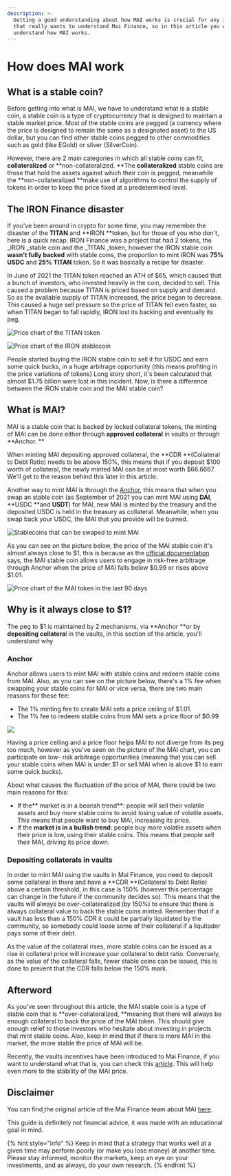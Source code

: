 ```yaml
---
description: >-
  Getting a good understanding about how MAI works is crucial for any investor
  that really wants to understand Mai Finance, so in this article you will
  understand how MAI works.
---
```


# How does MAI work

## What is a stable coin?

Before getting into what is MAI, we have to understand what is a stable coin, a stable coin is a type of cryptocurrency that is designed to maintain a stable market price. Most of the stable coins are pegged (a currency where the price is designed to remain the same as a designated asset) to the US dollar, but you can find other stable coins pegged to other commodities such as gold (like EGold) or silver (SilverCoin).

However, there are 2 main categories in which all stable coins can fit, **collateralized** or **non-collateralized. **The **collateralized** stable coins are those that hold the assets against which their coin is pegged, meanwhile the **non-collateralized **make use of algorithms to control the supply of tokens in order to keep the price fixed at a predetermined level. 

## The IRON Finance disaster

If you've been around in crypto for some time, you may remember the disaster of the **TITAN** and **IRON **token, but for those of you who don't, here is a quick recap. IRON Finance was a project that had 2 tokens, the _IRON _stable coin and the _TITAN _token, however the IRON stable coin **wasn't fully backed** with stable coins, the proportion to mint IRON was **75% USDC** and **25% TITAN** token. So it was basically a recipe for disaster.

In June of 2021 the TITAN token reached an ATH of $65, which caused that a bunch of investors, who invested heavily in the coin, decided to sell. This caused a problem because TITAN is priced based on supply and demand. So as the available supply of TITAN increased, the price began to decrease. This caused a huge sell pressure so the price of TITAN fell even faster, so when TITAN began to fall rapidly, IRON lost its backing and eventually its peg.

![Price chart of the TITAN token](../.gitbook/assets/iron.jpg)

![Price chart of the IRON stablecoin](../.gitbook/assets/titan.jpg)

People started buying the IRON stable coin to sell it for USDC and earn some quick bucks, in a huge arbitrage opportunity (this means profiting in the price variations of tokens) Long story short, it's been calculated that almost $1.75 billion were lost in this incident. Now, is there a difference between the IRON stable coin and the MAI stable coin?

## What is MAI?

MAI is a stable coin that is backed by locked collateral tokens, the minting of MAI can be done either through **approved collateral** in vaults or through **Anchor. **

When minting MAI depositing approved collateral, the **CDR **(Collateral to Debt Ratio) needs to be above 150%, this means that if you deposit $100 worth of collateral, the newly minted MAI can be at most worth $66.6667. We'll get to the reason behind this later in this article.

Another way to mint MAI is through the [Anchor](https://app.mai.finance/anchor),  this means that when you swap an stable coin (as September of 2021 you can mint MAI using **DAI**, **USDC **and **USDT**) for MAI, new MAI is minted by the treasury and the deposited USDC is held in the treasury as collateral. Meanwhile, when you swap back your USDC, the MAI  that you provide will be burned.

![Stablecoins that can be swaped to mint MAI](<../.gitbook/assets/image (9).png>)

As you can see on the picture below, the price of the MAI stable coin it's almost always close to $1, this is because as the [official documentation](https://docs.mai.finance/stablecoin-economics) says, the MAI stable coin allows users to engage in risk-free arbitrage through Anchor when  the price of MAI falls below $0.99 or rises above $1.01. 

![Price chart of the MAI token in the last 90 days](<../.gitbook/assets/image (7) (1) (1).png>)

## Why is it always close to $1?

The peg to $1 is maintained by 2 mechanisms, via **Anchor **or by **depositing collatera**l in the vaults, in this section of the article, you'll understand why

### Anchor

Anchor allows users to mint MAI with stable coins and redeem stable coins from MAI. Also, as you can see on the picture below, there's a 1% fee when swapping your stable coins for MAI or vice versa, there are two main reasons for these fee:

* The 1% minting fee to create MAI sets a price ceiling of $1.01.
* The 1% fee to redeem stable coins from MAI sets a price floor of $0.99

![](<../.gitbook/assets/image (8).png>)

Having a price ceiling and a price floor helps MAI to not diverge from its peg too much, however as you've seen on the picture of the MAI chart, you can participate on low- risk arbitrage opportunities (meaning that you can sell your stable coins when MAI is under $1 or sell MAI when is above $1 to earn some quick bucks). 

About what causes the fluctuation of the price of MAI, there could be two main reasons for this:

* If the** market is in a bearish trend**: people will sell their volatile assets and buy more stable coins to avoid losing value of volatile assets. This means that people want to buy MAI, increasing its price.
* If the **market is in a bullish trend**: people buy more volatile assets when their price is low, using their stable coins. This means that people sell their MAI, driving its price down.

### Depositing collaterals in vaults

In order to mint MAI using the vaults in Mai Finance, you need to deposit some collateral in there and have a **CDR **(Collateral to Debt Ratio) above a certain threshold, in this case is 150% (however this percentage can change in the future if the community decides so). This means that the vaults will always be over-collateralized (by 150%) to ensure that there is always collateral value to back the stable coins minted. Remember that if a vault has less than a 150% CDR it could be partially liquidated by the community, so somebody could loose some of their collateral if a liquitador pays some of their debt.

As the value of the collateral rises, more stable coins can be issued as a rise in collateral price will increase your collateral to debt ratio. Conversely, as the value of the collateral falls, fewer stable coins can be issued, this is done to prevent that the CDR falls below the 150% mark.

## Afterword

As you've seen throughout this article, the MAI stable coin is a type of stable coin that is **over-collateralized, **meaning that there will always be enough collateral to back the price of the MAI token. This should give enough relief to those investors who hesitate about investing in projects that mint stable coins. Also, keep in mind that if there is more MAI in the market, the more stable the price of MAI will be.

Recently, the vaults incentives have been introduced to Mai Finance, if you want to understand what that is, you can check this [article](mai-loans-and-vault-incentives.md). This will help even more to the stability of the MAI price.

## Disclaimer 

You can find[ ](https://docs.mai.finance/stablecoin-economics)the original article of the Mai Finance team about MAI [here](https://docs.mai.finance/stablecoin-economics).

This guide is definitely not financial advice, it was made with an educational goal in mind. 

{% hint style="info" %}
Keep in mind that a strategy that works well at a given time may perform poorly (or make you lose money) at another time. Please stay informed, monitor the markets, keep an eye on your investments, and as always, do your own research.
{% endhint %}

